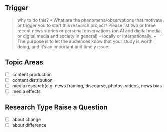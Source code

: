## Trigger
>why to do this?
•	What are the phenomena/observations that motivate or trigger you to start this research project? Please list two or three recent news stories or personal observations (on AI and digital media, or digital media and society in general) – locally or internationally. 
•	The purpose is to let the audiences know that your study is worth doing, and it’s an important and timely issue: 


## Topic Areas

- [ ] content production  
- [ ] content distribution  
- [ ] media research(e.g. news framing, discourse, photos, videos, news bias
- [ ] media effects

## Research Type Raise a Question  
- [ ] about change
- [ ] about difference
